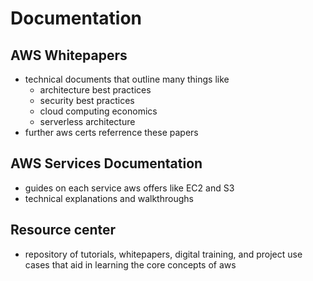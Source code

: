 # Documentation

## AWS Whitepapers

- technical documents that outline many things like
  - architecture best practices
  - security best practices
  - cloud computing economics
  - serverless architecture
- further aws certs referrence these papers

## AWS Services Documentation

- guides on each service aws offers like EC2 and S3
- technical explanations and walkthroughs

## Resource center

- repository of tutorials, whitepapers, digital training, and project use cases that aid in learning the core concepts of aws
